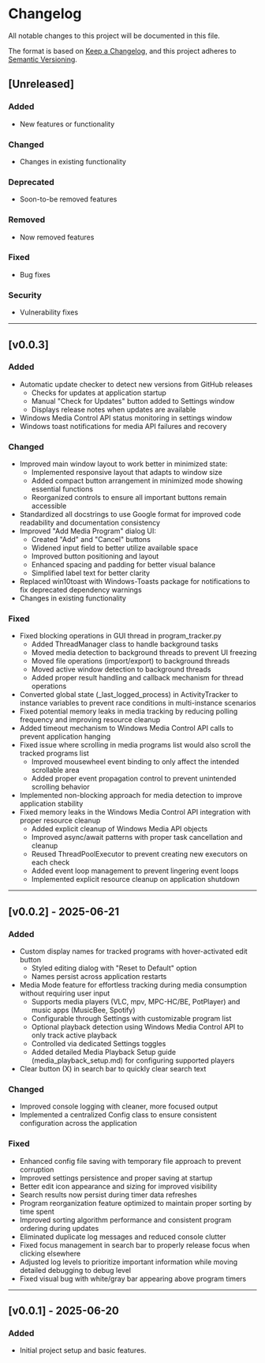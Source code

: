 # Changelog

All notable changes to this project will be documented in this file.

The format is based on [Keep a Changelog](https://keepachangelog.com/en/1.0.0/),
and this project adheres to [Semantic Versioning](https://semver.org/spec/v2.0.0.html).


## [Unreleased]

### Added
- New features or functionality

### Changed
- Changes in existing functionality

### Deprecated
- Soon-to-be removed features

### Removed
- Now removed features

### Fixed
- Bug fixes

### Security
- Vulnerability fixes

---

## [v0.0.3]

### Added
- Automatic update checker to detect new versions from GitHub releases
  - Checks for updates at application startup
  - Manual "Check for Updates" button added to Settings window
  - Displays release notes when updates are available
- Windows Media Control API status monitoring in settings window
- Windows toast notifications for media API failures and recovery

### Changed
- Improved main window layout to work better in minimized state:
  - Implemented responsive layout that adapts to window size
  - Added compact button arrangement in minimized mode showing essential functions
  - Reorganized controls to ensure all important buttons remain accessible
- Standardized all docstrings to use Google format for improved code readability and documentation consistency
- Improved "Add Media Program" dialog UI:
  - Created "Add" and "Cancel" buttons
  - Widened input field to better utilize available space
  - Improved button positioning and layout
  - Enhanced spacing and padding for better visual balance
  - Simplified label text for better clarity
- Replaced win10toast with Windows-Toasts package for notifications to fix deprecated dependency warnings
- Changes in existing functionality

### Fixed
- Fixed blocking operations in GUI thread in program_tracker.py
  - Added ThreadManager class to handle background tasks
  - Moved media detection to background threads to prevent UI freezing
  - Moved file operations (import/export) to background threads
  - Moved active window detection to background threads
  - Added proper result handling and callback mechanism for thread operations
- Converted global state (_last_logged_process) in ActivityTracker to instance variables to prevent race conditions in multi-instance scenarios
- Fixed potential memory leaks in media tracking by reducing polling frequency and improving resource cleanup
- Added timeout mechanism to Windows Media Control API calls to prevent application hanging
- Fixed issue where scrolling in media programs list would also scroll the tracked programs list
  - Improved mousewheel event binding to only affect the intended scrollable area
  - Added proper event propagation control to prevent unintended scrolling behavior
- Implemented non-blocking approach for media detection to improve application stability
- Fixed memory leaks in the Windows Media Control API integration with proper resource cleanup
  - Added explicit cleanup of Windows Media API objects
  - Improved async/await patterns with proper task cancellation and cleanup
  - Reused ThreadPoolExecutor to prevent creating new executors on each check
  - Added event loop management to prevent lingering event loops
  - Implemented explicit resource cleanup on application shutdown

---

## [v0.0.2] - 2025-06-21
### Added
- Custom display names for tracked programs with hover-activated edit button
  - Styled editing dialog with "Reset to Default" option
  - Names persist across application restarts
- Media Mode feature for effortless tracking during media consumption without requiring user input
  - Supports media players (VLC, mpv, MPC-HC/BE, PotPlayer) and music apps (MusicBee, Spotify)
  - Configurable through Settings with customizable program list
  - Optional playback detection using Windows Media Control API to only track active playback
  - Controlled via dedicated Settings toggles
  - Added detailed Media Playback Setup guide (media_playback_setup.md) for configuring supported players
- Clear button (X) in search bar to quickly clear search text

### Changed
- Improved console logging with cleaner, more focused output
- Implemented a centralized Config class to ensure consistent configuration across the application

### Fixed
- Enhanced config file saving with temporary file approach to prevent corruption
- Improved settings persistence and proper saving at startup
- Better edit icon appearance and sizing for improved visibility
- Search results now persist during timer data refreshes
- Program reorganization feature optimized to maintain proper sorting by time spent
- Improved sorting algorithm performance and consistent program ordering during updates
- Eliminated duplicate log messages and reduced console clutter
- Fixed focus management in search bar to properly release focus when clicking elsewhere
- Adjusted log levels to prioritize important information while moving detailed debugging to debug level
- Fixed visual bug with white/gray bar appearing above program timers


---

## [v0.0.1] - 2025-06-20

### Added
- Initial project setup and basic features.
